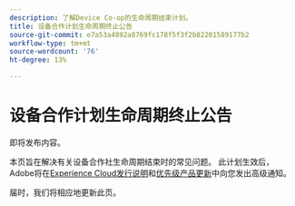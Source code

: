 ```yaml
---
description: 了解Device Co-op的生命周期结束计划。
title: 设备合作计划生命周期终止公告
source-git-commit: e7a53a4892a8769fc178f5f3f2b82201589177b2
workflow-type: tm+mt
source-wordcount: '76'
ht-degree: 13%

---
```


# 设备合作计划生命周期终止公告

即将发布内容。

本页旨在解决有关设备合作社生命周期结束时的常见问题。 此计划生效后，Adobe将在[Experience Cloud发行说明](https://experienceleague.adobe.com/docs/release-notes/experience-cloud/current.html)和[优先级产品更新](https://www.adobe.com/cn/subscription/priority-product-update.html)中向您发出高级通知。

届时，我们将相应地更新此页。
